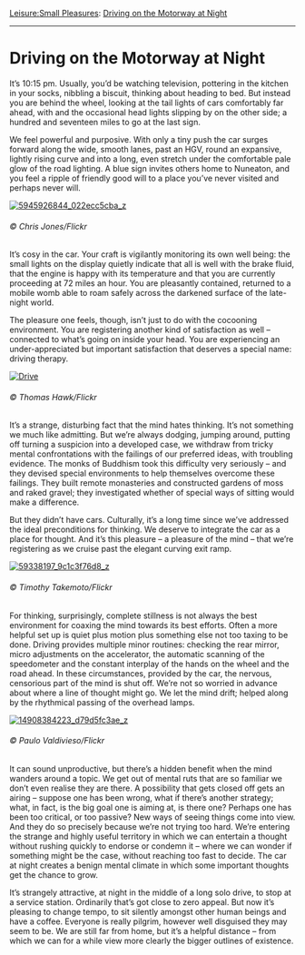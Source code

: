 [Leisure:](https://www.theschooloflife.com/thebookoflife/category/leisure/)[Small Pleasures](https://www.theschooloflife.com/thebookoflife/category/leisure/small-pleasures/): [Driving on the Motorway at Night](https://www.theschooloflife.com/thebookoflife/driving-on-the-motorway-at-night/)

* * *

# Driving on the Motorway at Night

It’s 10:15 pm. Usually, you’d be watching television, pottering in the kitchen in your socks, nibbling a biscuit, thinking about heading to bed. But instead you are behind the wheel, looking at the tail lights of cars comfortably far ahead, with and the occasional head lights slipping by on the other side; a hundred and seventeen miles to go at the last sign.

We feel powerful and purposive. With only a tiny push the car surges forward along the wide, smooth lanes, past an HGV, round an expansive, lightly rising curve and into a long, even stretch under the comfortable pale glow of the road lighting. A blue sign invites others home to Nuneaton, and you feel a ripple of friendly good will to a place you’ve never visited and perhaps never will. &nbsp;&nbsp;

[![5945926844_022ecc5cba_z](https://www.theschooloflife.com/thebookoflife/wp-content/uploads/2016/05/5945926844_022ecc5cba_z.jpg)](http://www.thebookoflife.org/wp-content/uploads/2016/05/5945926844_022ecc5cba_z.jpg)

###### © Chris Jones/Flickr

It’s cosy in the car. Your craft is vigilantly monitoring its own well being: the small lights on the display quietly indicate that all is well with the brake fluid, that the engine is happy with its temperature and that you are currently proceeding at 72 miles an hour. You are pleasantly contained, returned to a mobile womb able to roam safely across the darkened surface of the late-night world. &nbsp;

The pleasure one feels, though, isn’t just to do with the cocooning environment. You are registering another kind of satisfaction as well – connected to what’s going on inside your head. You are experiencing an under-appreciated but important satisfaction that deserves a special name: driving therapy.

[![Drive](https://www.theschooloflife.com/thebookoflife/wp-content/uploads/2016/05/5578394538_69bb8a0cca_z.jpg)](http://www.thebookoflife.org/wp-content/uploads/2016/05/5578394538_69bb8a0cca_z.jpg)

###### © Thomas Hawk/Flickr

It’s a strange, disturbing fact that the mind hates thinking. It’s not something we much like admitting. But we’re always dodging, jumping around, putting off turning a suspicion into a developed case, we withdraw from tricky mental confrontations with the failings of our preferred ideas, with troubling evidence. The monks of Buddhism took this difficulty very seriously – and they devised special environments to help themselves overcome these failings. They built remote monasteries and constructed gardens of moss and raked gravel; they investigated whether of special ways of sitting would make a difference.

But they didn’t have cars. Culturally, it’s a long time since we’ve addressed the ideal preconditions for thinking. We deserve to integrate the car as a place for thought. And it’s this pleasure – a pleasure of the mind – that we’re registering as we cruise past the elegant curving exit ramp. &nbsp;

[![59338197_9c1c3f76d8_z](https://www.theschooloflife.com/thebookoflife/wp-content/uploads/2016/05/59338197_9c1c3f76d8_z.jpg)](http://www.thebookoflife.org/wp-content/uploads/2016/05/59338197_9c1c3f76d8_z.jpg)

###### © Timothy Takemoto/Flickr

For thinking, surprisingly, complete stillness is not always the best environment for coaxing the mind towards its best efforts. Often a more helpful set up is quiet plus motion plus something else not too taxing to be done. Driving provides multiple minor routines: checking the rear mirror, micro adjustments on the accelerator, the automatic scanning of the speedometer and the constant interplay of the hands on the wheel and the road ahead. In these circumstances, provided by the car, the nervous, censorious part of the mind is shut off. We’re not so worried in advance about where a line of thought might go. We let the mind drift; helped along by the rhythmical passing of the overhead lamps.

[![14908384223_d79d5fc3ae_z](https://www.theschooloflife.com/thebookoflife/wp-content/uploads/2016/05/14908384223_d79d5fc3ae_z.jpg)](http://www.thebookoflife.org/wp-content/uploads/2016/05/14908384223_d79d5fc3ae_z.jpg)

###### © Paulo Valdivieso/Flickr

It can sound unproductive, but there’s a hidden benefit when the mind wanders around a topic. We get out of mental ruts that are so familiar we don’t even realise they are there. A possibility that gets closed off gets an airing – suppose one has been wrong, what if there’s another strategy; what, in fact, is the big goal one is aiming at, is there one? Perhaps one has been too critical, or too passive? New ways of seeing things come into view. And they do so precisely because we’re not trying too hard. We’re entering the strange and highly useful territory in which we can entertain a thought without rushing quickly to endorse or condemn it – where we can wonder if something might be the case, without reaching too fast to decide. The car at night creates a benign mental climate in which some important thoughts get the chance to grow.

It’s strangely attractive, at night in the middle of a long solo drive, to stop at a service station. Ordinarily that’s got close to zero appeal. But now it’s pleasing to change tempo, to sit silently amongst other human beings and have a coffee. Everyone is really pilgrim, however well disguised they may seem to be. We are still far from home, but it’s a helpful distance – from which we can for a while view more clearly the bigger outlines of existence.
